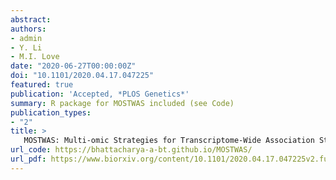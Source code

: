 ```yaml
---
abstract:
authors:
- admin
- Y. Li
- M.I. Love
date: "2020-06-27T00:00:00Z"
doi: "10.1101/2020.04.17.047225"
featured: true
publication: 'Accepted, *PLOS Genetics*'
summary: R package for MOSTWAS included (see Code)
publication_types:
- "2"
title: >
   MOSTWAS: Multi-omic Strategies for Transcriptome-Wide Association Studies
url_code: https://bhattacharya-a-bt.github.io/MOSTWAS/
url_pdf: https://www.biorxiv.org/content/10.1101/2020.04.17.047225v2.full.pdf
---
```


